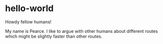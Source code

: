 # hello-world

Howdy fellow humans!

My name is Pearce. I like to argue with other humans about different routes which might be slightly faster than other routes. 
